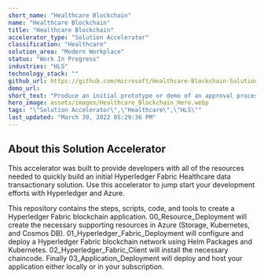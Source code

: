 ```yaml
---
short_name: "Healthcare Blockchain"
name: "Healthcare Blockchain"
title: "Healthcare Blockchain"
accelerator_type: "Solution Accelerator"
classification: "Healthcare"
solution_area: "Modern Workplace"
status: "Work In Progress"
industries: "HLS"
technology_stack: ""
github_url: https://github.com/microsoft/Healthcare-Blockchain-Solution-Accelerator
demo_url: 
short_text: "Produce an initial prototype or demo of an approval process application within the Healthcare industry"
hero_image: assets/images/Healthcare_Blockchain_Hero.webp
tags: "\"Solution Accelerator\",\"Healthcare\",\"HLS\""
last_updated: "March 30, 2022 05:29:36 PM"
---
```

## About this Solution Accelerator

This accelerator was built to provide developers with all of the resources needed to quickly build an initial Hyperledger Fabric Healthcare data transactionary solution. Use this accelerator to jump start your development efforts with Hyperledger and Azure.

This repository contains the steps, scripts, code, and tools to create a Hyperledger Fabric blockchain application. 00_Resource_Deployment will create the necessary supporting resources in Azure (Storage, Kubernetes, and Cosmos DB). 01_Hyperledger_Fabric_Deployment will configure and deploy a Hyperledger Fabric blockchain network using Helm Packages and Kubernetes. 02_Hyperledger_Fabric_Client will install the necessary chaincode. Finally 03_Application_Deployment will deploy and host your application either locally or in your subscription.
